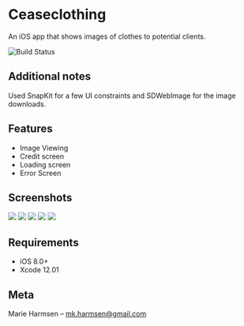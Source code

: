 # Ceaseclothing
An iOS app that shows images of clothes to potential clients.

![Build Status](https://app.bitrise.io/app/9ba3f40a4918c06d/status.svg?token=fxfDAmxDx8huILu0qir7cg)

## Additional notes
Used SnapKit for a few UI constraints and SDWebImage for the image downloads. 

## Features
- Image Viewing
- Credit screen
- Loading screen
- Error Screen

## Screenshots
![](Screenshots/launch.png)
![](Screenshots/home.png)
![](Screenshots/error.png)
![](Screenshots/loading.png)
![](Screenshots/credit.png)

## Requirements
- iOS 8.0+
- Xcode 12.01

## Meta
Marie Harmsen – mk.harmsen@gmail.com

